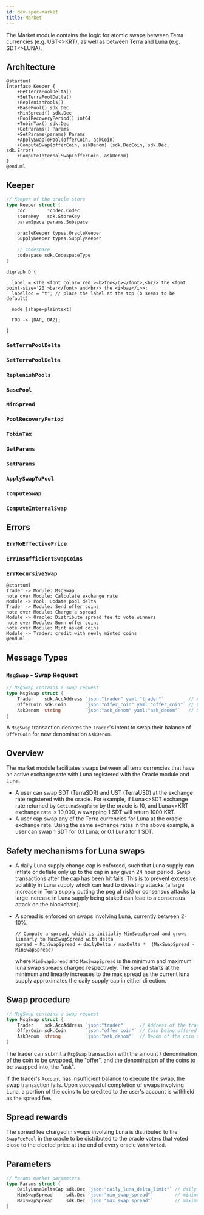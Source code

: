 ```yaml
---
id: dev-spec-market
title: Market
---
```


The Market module contains the logic for atomic swaps between Terra currencies (e.g. UST<>KRT), as well as between Terra and Luna (e.g. SDT<>LUNA).

## Architecture

```uml
@startuml
Interface Keeper {
    +GetTerraPoolDelta()
    +SetTerraPoolDelta()
    +ReplenishPools()
    +BasePool() sdk.Dec
    +MinSpread() sdk.Dec
    +PoolRecoveryPeriod() int64
    +TobinTax() sdk.Dec
    +GetParams() Params
    +SetParams(params) Params
    +ApplySwapToPool(offerCoin, askCoin)
    +ComputeSwap(offerCoin, askDenom) (sdk.DecCoin, sdk.Dec, sdk.Error)
    +ComputeInternalSwap(offerCoin, askDenom)
}
@enduml
```


## Keeper

```go
// Keeper of the oracle store
type Keeper struct {
	cdc        *codec.Codec
	storeKey   sdk.StoreKey
	paramSpace params.Subspace

	oracleKeeper types.OracleKeeper
	SupplyKeeper types.SupplyKeeper

	// codespace
	codespace sdk.CodespaceType
}
```

```graphviz
digraph D {

  label = <The <font color='red'><b>foo</b></font>,<br/> the <font point-size='20'>bar</font> and<br/> the <i>baz</i>>;
  labelloc = "t"; // place the label at the top (b seems to be default)

  node [shape=plaintext]

  FOO -> {BAR, BAZ};

}
```

### `GetTerraPoolDelta`

### `SetTerraPoolDelta`

### `ReplenishPools`

### `BasePool`

### `MinSpread`

### `PoolRecoveryPeriod`

### `TobinTax`

### `GetParams`

### `SetParams`

### `ApplySwapToPool`

### `ComputeSwap`

### `ComputeInternalSwap`


## Errors

### `ErrNoEffectivePrice`

### `ErrInsufficientSwapCoins`

### `ErrRecursiveSwap`

```uml
@startuml
Trader -> Module: MsgSwap
note over Module: Calculate exchange rate
Module -> Pool: Update pool delta
Trader -> Module: Send offer coins
note over Module: Charge a spread
Module -> Oracle: Distribute spread fee to vote winners
note over Module: Burn offer coins
note over Module: Mint asked coins
Module -> Trader: credit with newly minted coins
@enduml
```



## Message Types

### `MsgSwap` - Swap Request

```go
// MsgSwap contains a swap request
type MsgSwap struct {
	Trader    sdk.AccAddress `json:"trader" yaml:"trader"`         // Address of the trader
	OfferCoin sdk.Coin       `json:"offer_coin" yaml:"offer_coin"` // Coin being offered
	AskDenom  string         `json:"ask_denom" yaml:"ask_denom"`   // Denom of the coin to swap to
}
```

A `MsgSwap` transaction denotes the `Trader`'s intent to swap their balance of `OfferCoin` for new denomination `AskDenom`.


## Overview

The market module facilitates swaps between all terra currencies that have an active exchange rate with Luna registered with the Oracle module and Luna.

* A user can swap SDT \(TerraSDR\) and UST \(TerraUSD\) at the exchange rate registered with the oracle. For example, if Luna&lt;&gt;SDT exchange rate returned by `GetLunaSwapRate` by the oracle is 10, and Luna&lt;&gt;KRT exchange rate is 10,000, a swapping 1 SDT will return 1000 KRT.
* A user cap swap any of the Terra currencies for Luna at the oracle exchange rate. Using the same exchange rates in the above example, a user can swap 1 SDT for 0.1 Luna, or 0.1 Luna for 1 SDT.

## Safety mechanisms for Luna swaps

* A daily Luna supply change cap is enforced, such that Luna supply can inflate or deflate only up to the cap in any given 24 hour period. Swap transactions after the cap has been hit fails. This is to prevent excessive volatility in Luna supply which can lead to divesting attacks \(a large increase in Terra supply putting the peg at risk\) or consensus attacks \(a large increase in Luna supply being staked can lead to a consensus attack on the blockchain\).

* A spread is enforced on swaps involving Luna, currently between 2-10%.

  ```text
  // Compute a spread, which is initialiy MinSwapSpread and grows linearly to MaxSwapSpread with delta
  spread = MinSwapSpread + dailyDelta / maxDelta *  (MaxSwapSpread - MinSwapSpread)
  ```

  where `MinSwapSpread` and `MaxSwapSpread` is the minimum and maximum luna swap spreads charged respectively. The spread starts at the minimum and linearly increases to the max spread as the current luna supply approximates the daily supply cap in either direction.

## Swap procedure

```go
// MsgSwap contains a swap request
type MsgSwap struct {
    Trader    sdk.AccAddress `json:"trader"`     // Address of the trader
    OfferCoin sdk.Coin       `json:"offer_coin"` // Coin being offered
    AskDenom  string         `json:"ask_denom"`  // Denom of the coin to swap to
}
```

The trader can submit a `MsgSwap` transaction with the amount / denomination of the coin to be swapped, the "offer", and the denomination of the coins to be swapped into, the "ask".

If the trader's `Account` has insufficient balance to execute the swap, the swap transaction fails. Upon successful completion of swaps involving Luna, a portion of the coins to be credited to the user's account is withheld as the spread fee.

## Spread rewards

The spread fee charged in swaps involving Luna is distributed to the `SwapFeePool` in the oracle to be distributed to the oracle voters that voted close to the elected price at the end of every oracle `VotePeriod`.


## Parameters

```go
// Params market parameters
type Params struct {
    DailyLunaDeltaCap sdk.Dec `json:"daily_luna_delta_limit"` // daily % inflation or deflation cap on Luna
    MinSwapSpread     sdk.Dec `json:"min_swap_spread"`        // minimum spread for swaps involving Luna
    MaxSwapSpread     sdk.Dec `json:"max_swap_spread"`        // maximum spread for swaps involving Luna
}
```


